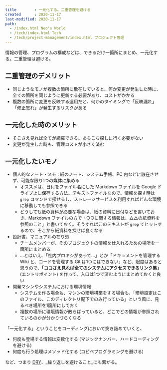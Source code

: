 ```yaml
---
title        : 一元化する。二重管理を避ける
created      : 2020-11-17
last-modified: 2020-11-17
path:
  - /index.html Neo's World
  - /tech/index.html Tech
  - /tech/project-management/index.html プロジェクト管理
---
```


情報の管理、プログラムの構成などは、できるだけ一箇所にまとめ、一元化する。二重管理は避ける。


## 二重管理のデメリット

- 同じようなモノが複数の箇所に散在していると、何か変更が発生した時に、全ての箇所を同じように更新する必要があり、コストがかかる
- 複数の箇所に変更を反映する運用だと、何かのタイミングで「反映漏れ」「修正忘れ」が発生するリスクがある


## 一元化した時のメリット

- そこさえ見れば全てが網羅できる。あちこち探しに行く必要がない
- 変更が発生した時も、管理コストが小さく済む


## 一元化したいモノ

- 個人的なノート・メモ : 紙のノート、システム手帳、PC 内などに散在させず、可能な限り1つの媒体に集める
  - オススメは、日付をファイル名にした Markdown ファイルを Google ドライブ上に保存する方法。テキストファイルなので、情報を探す時は `grep` コマンドで探せるし、ストレージサービスを利用すればどんな環境に移動しても参照できる
  - どうしても紙の資料が必要な場合は、紙の資料に日付などを書いておき、Markdown ファイルの方で「○○に関する情報は、△△の紙資料を参照のこと」と書いておく。そうすればこのテキストが `grep` でヒットするので、そこから紙資料を探せば良くなる
- 設計書、マニュアルの在り処
  - チームメンバーが、そのプロジェクトの情報を仕入れるための場所を一箇所にまとめる
  - …とはいえ、「社内プロキシがあって…」とか「ドキュメントを管理する Wiki と、コードを管理する Git は1つにはできない」など、限度はあると思うので、**「ココさえ見れば全てのシステムにアクセスできるリンク集」** (エントリポイント) を作って、入口は1つで済むようにまとめておくと良い
- 開発マシンやシステムにおける環境情報
  - システムを作る場合も、マシンの環境構築をする場合も、「環境設定はこのファイル、このディレクトリ配下でのみ行っている」という風に、見るべき場所を1箇所にしておく
  - 複数の場所に環境情報が散らばっていると、どこでどの情報が参照されているのかが分かりづらくなる

「一元化する」ということをコーディングにおいて突き詰めていくと、

- 何度も登場する情報は変数化する (マジックナンバー、ハードコーディングを避ける)
- 何度も行う処理はメソッド化する (コピペプログラミングを避ける)

など、つまり <abbr title="Don't Repeat Yourself">DRY</abbr>、_繰り返しを避けること_にも繋がる。
